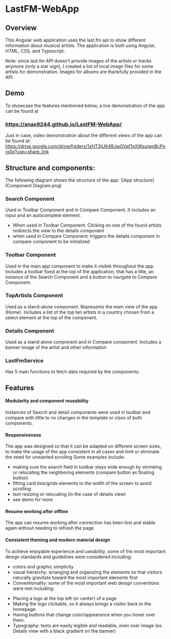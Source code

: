 # LastFM-WebApp

## Overview
This Angular web application uses the last.fm api to show different information about musical artists. The application is built using Angular, HTML, CSS, and Typescript.

Note: since last.fm API doesn't provide images of the artists or tracks anymore (only a star sign), I created a list of local image files for some artists for demonstration. Images for albums are thankfully provided in the API.

## Demo
To showcase the features mentioned below, a live demonstration of the app can be found at 
### https://anas9244.github.io/LastFM-WebApp/

Just in case, video demonstration about the different views of the app can be found at:
https://drive.google.com/drive/folders/1zHT3jUK4RJwGVaf1nXWsujwnBcPojg3q?usp=share_link

## Structure and components:
The following diagram shows the structure of the app:
![App structure](Component Diagram.png)
### Search Component 
Used in Toolbar Component and in Compare Component. It includes an input and an autocomplete element.
- When used in Toolbar Component:
Clicking on one of the found artists redirects the view to the details component
- when used in Compare Component: 
triggers the details component in compare component to be initialized
### Toolbar Component
Used in the main app component to make it visible throughout the app. Includes a toolbar fixed at the top of the application, that has a title, an instance of the Search Component and a button to navigate to Compare Component.
### TopArtists Component
Used as a stand-alone component. Represents the main view of the app (Home). Includes a list of the top ten artists in a country chosen from a select element at the top of the component.  
### Details Component
Used as a stand alone component and in Compare component. Includes a banner image of the artist and other information
### LastFmService
Has 5 main  functions to fetch data required by the components.

## Features

#### Modularity and component reusability
Instances of Search and detail components were used in toolbar and compare with little to no changes in the template or class of both components.
#### Responsiveness
The app was designed so that it can be adapted on different screen sizes, to make the usage of the app consistent in all cases and limit or eliminate the need for unwanted scrolling
Some examples include:
- making sure the search field in toolbar stays wide enough by shrinking or relocating the neighboring elements (compare button as floating button)
- fitting card lists/grids elements to the width of the screen to avoid scrolling
- text resizing or relocating (in the case of details view)
- see demo for more
#### Resume working after offline
The app can resume working after connection has been lost and stable again without needing to refresh the page.
#### Consistent theming and modern material design
To achieve enjoyable experience and useability, some of the most important design standards and guidelines were considered including:
- colors and graphic simplicity
- visual hierarchy: arranging and organizing the elements so that visitors naturally gravitate toward the most important elements first
- Conventionality: some of the most important web design conventions were met including:
* Placing a logo at the top left (or center) of a page
* Making the logo clickable, so it always brings a visitor back to the homepage.
* Having buttons that change color/appearance when you hover over them.
* Typography: texts are easily legible and readable, even over image (ex. Details view with a black gradient on the banner)